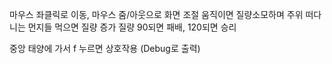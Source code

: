 마우스 좌클릭로 이동, 마우스 줌/아웃으로 화면 조절
움직이면 질량소모하며 주위 떠다니는 먼지들 먹으면 질량 증가 질량 90되면 패배, 120되면 승리

중앙 태양에 가서 f 누르면 상호작용 (Debug로 출력)
